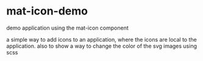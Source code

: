 # mat-icon-demo
demo application using the mat-icon component

a simple way to add icons to an application, where the icons are local to the application.
also to show a way to change the color of the svg images using scss
